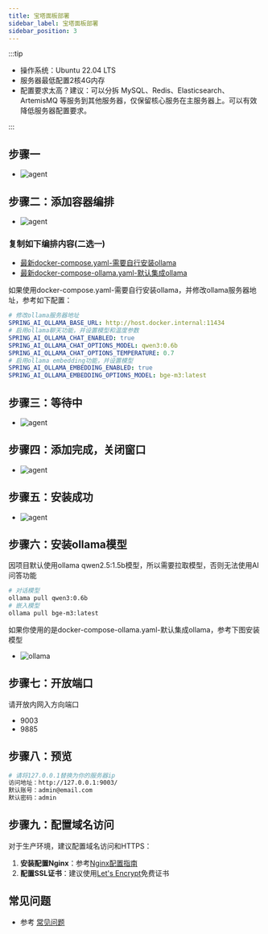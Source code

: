 ```yaml
---
title: 宝塔面板部署
sidebar_label: 宝塔面板部署
sidebar_position: 3
---
```


:::tip

- 操作系统：Ubuntu 22.04 LTS
- 服务器最低配置2核4G内存
- 配置要求太高？建议：可以分拆 MySQL、Redis、Elasticsearch、ArtemisMQ 等服务到其他服务器，仅保留核心服务在主服务器上。可以有效降低服务器配置要求。

:::

## 步骤一

- ![agent](/img/deploy/baota/baota_1.png)

## 步骤二：添加容器编排

- ![agent](/img/deploy/baota/baota_2.png)

### 复制如下编排内容(二选一)

- [最新docker-compose.yaml-需要自行安装ollama](https://gitee.com/270580156/weiyu/blob/main/deploy/docker/docker-compose.yaml)
- [最新docker-compose-ollama.yaml-默认集成ollama](https://gitee.com/270580156/weiyu/blob/main/deploy/docker/docker-compose-ollama.yaml)

如果使用docker-compose.yaml-需要自行安装ollama，并修改ollama服务器地址，参考如下配置：

```yaml
# 修改ollama服务器地址
SPRING_AI_OLLAMA_BASE_URL: http://host.docker.internal:11434
# 启用ollama聊天功能，并设置模型和温度参数
SPRING_AI_OLLAMA_CHAT_ENABLED: true
SPRING_AI_OLLAMA_CHAT_OPTIONS_MODEL: qwen3:0.6b
SPRING_AI_OLLAMA_CHAT_OPTIONS_TEMPERATURE: 0.7
# 启用ollama embedding功能，并设置模型
SPRING_AI_OLLAMA_EMBEDDING_ENABLED: true
SPRING_AI_OLLAMA_EMBEDDING_OPTIONS_MODEL: bge-m3:latest
```

## 步骤三：等待中

- ![agent](/img/deploy/baota/baota_3.png)

## 步骤四：添加完成，关闭窗口

- ![agent](/img/deploy/baota/baota_4.png)

## 步骤五：安装成功

- ![agent](/img/deploy/baota/baota_5.png)

## 步骤六：安装ollama模型

因项目默认使用ollama qwen2.5:1.5b模型，所以需要拉取模型，否则无法使用AI问答功能

```bash
# 对话模型
ollama pull qwen3:0.6b
# 嵌入模型
ollama pull bge-m3:latest
```

如果你使用的是docker-compose-ollama.yaml-默认集成ollama，参考下图安装模型

- ![ollama](/img/deploy/baota/baota-ollama.png)

## 步骤七：开放端口

请开放内网入方向端口

- 9003
- 9885

## 步骤八：预览

```bash
# 请将127.0.0.1替换为你的服务器ip
访问地址：http://127.0.0.1:9003/
默认账号：admin@email.com
默认密码：admin
```

## 步骤九：配置域名访问

对于生产环境，建议配置域名访问和HTTPS：

1. **安装配置Nginx**：参考[Nginx配置指南](./depend/nginx.md)
2. **配置SSL证书**：建议使用[Let's Encrypt](./depend/letsencrypt.md)免费证书

## 常见问题

- 参考 [常见问题](/docs/faq)
